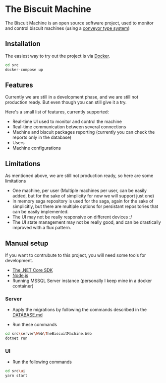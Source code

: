 # The Biscuit Machine

The Biscuit Machine is an open source software project, used to monitor and control biscuit machines (using a [conveyor type system](https://en.wikipedia.org/wiki/Conveyor_system))

## Installation

The easiest way to try out the project is via [Docker](https://www.docker.com/).

```bash
cd src
docker-compose up
```

## Features

Currently we are still in a development phase, and we are still not production ready.
But even though you can still give it a try.

Here's a small list of features, currently supported:

- Real-time UI used to monitor and control the machine
- Real-time communication between several connections
- Machine and biscuit packages reporting (currently you can check the reports only in the database)
- Users
- Machine configurations

## Limitations

As mentioned above, we are still not production ready, so here are some limitations

- One machine, per user (Multiple machines per user, can be easily added, but for the sake of simplicity for now we will support just one)
- In memory saga repository is used for the saga, again for the sake of simplicitly, but there are multiple options for persistant repositories that can be easily implemented.
- The UI may not be really responsive on different devices :/
- The UI state management may not be really good, and can be drastically improved with a flux pattern.

## Manual setup

If you want to contrubute to this project, you will need some tools for development.

- [The .NET Core SDK](https://dotnet.microsoft.com/download)
- [Node.js](https://nodejs.org/en/)
- Running MSSQL Server instance (personally I keep mine in a docker container)

### Server

- Apply the migrations by following the commands described in the [DATABASE.md](.\src\server\Infrastructure\TheBiscuitMachine.Infrastructure\DATABASE.md)

- Run these commands

```bash
cd src\server\Web\TheBiscuitMachine.Web
dotnet run
```

### UI

- Run the following commands

```bash
cd src\ui
yarn start
